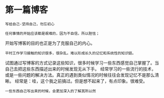 # 第一篇博客
    写给自己-坚持自己，勿忘初心
        
	任何事情的开始应该都是艰难的，因为不自信，所以胆怯；
开始写博客的目的也正是为了克服自己的内心。

	平时工作学习接触的知识很多，很杂乱。难以形成长久的记忆和系统性的知识链。 
试图通过写博客的方式记录这些知识，很多时候学习一些东西感觉自己掌握了。当自己去把这些东西描述出来的时候发现无从下手。
经常学习的一些流行的技术，或是一些问题的解决方法。真正的遇到类似情况的时候往往会发现记忆不是那么清晰。
经常是：哇，这个我之前搞过。但是想不起来了，有点印象。很难受。   
  
	一些东西自己写出来的时候，会更加深入的了解其所以然
